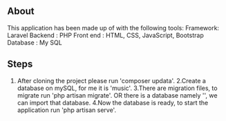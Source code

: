 
About
------------------------------------------------------------------------------------
This application has been made up of with the following tools:
    Framework:  Laravel
    Backend  : PHP
    Front end : HTML, CSS, JavaScript, Bootstrap
    Database : My SQL

Steps
------------------------------------------------------------------------------------
1. After cloning the project please run 'composer updata'.
2.Create a database on mySQL, for me it is 'music'.
3.There are migration files, to migrate run 'php artisan migrate'.
OR
there is a database namely '', we can import that database.
4.Now the database is ready, to start the application run 'php artisan serve'.
